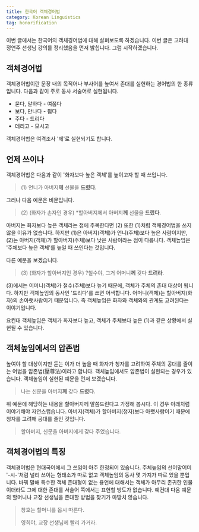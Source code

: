 ```yaml
---
title: 한국어 객체경어법
category: Korean Linguistics
tag: honorification
---
```


이번 글에서는 한국어의 객체경어법에 대해 살펴보도록 하겠습니다. 이번 글은 고려대 정연주 선생님 강의를 정리했음을 먼저 밝힙니다. 그럼 시작하겠습니다.





## 객체경어법

객체경어법이란 문장 내의 목적어나 부사어를 높여서 존대를 실현하는 경어법의 한 종류입니다. 다음과 같이 주로 동사 서술어로 실현됩니다.

- 묻다, 말하다 - 여쭙다
- 보다, 만나다 - 뵙다
- 주다 - 드리다
- 데리고 - 모시고

객체경어법은 여격조사 '께'로 실현되기도 합니다.





## 언제 쓰이나

객체경어법은 다음과 같이 '화자보다 높은 객체'를 높이고자 할 때 쓰입니다.

> (1) 언니가 아버지**께** 선물을 **드렸다**.

그러나 다음 예문은 비문입니다.

> (2) (화자가 손자인 경우) *할아버지께서 아버지**께** 선물을 **드렸다**.

아버지는 화자보다 높은 객체라는 점에 주목한다면 (2) 또한 (1)처럼 객체경어법을 쓰지 않을 이유가 없습니다. 하지만 (1)은 아버지(객체)가 언니(주체)보다 높은 사람이지만, (2)는 아버지(객체)가 할아버지(주체)보다 낮은 사람이라는 점이 다릅니다. 객체높임은 '주체보다 높은 객체'를 높일 때 쓰인다는 것입니다.

다른 예문을 보겠습니다.

> (3) (화자가 할아버지인 경우) ?철수야, 그거 어머니**께** 갖다 **드려라**.

(3)에서는 어머니(객체)가 철수(주체)보다 높기 때문에, 객체가 주체의 존대 대상이 됩니다. 하지만 객체높임의 동사인 '드리다'를 쓰면 어색합니다. 어머니(객체)는 할아버지(화자)의 손아랫사람이기 때문입니다. 즉 객체높임은 화자와 객체와의 관계도 고려된다는 이야기입니다.

요컨대 객체높임은 객체가 화자보다 높고, 객체가 주체보다 높은 (1)과 같은 상황에서 실현될 수 있습니다.





## 객체높임에서의 압존법

높여야 할 대상이지만 듣는 이가 더 높을 때 화자가 청자를 고려하여 주체의 공대를 줄이는 어법을 압존법(壓尊法)이라고 합니다. 객체높임에서도 압존법이 실현되는 경우가 있습니다. 객체높임이 실현된 예문을 먼저 보겠습니다.

> 나는 신문을 아버지**께** 갖다 **드렸다**.

위 예문에 해당하는 내용을 할아버지께 말씀드린다고 가정해 봅시다. 이 경우 아래처럼 이야기해야 자연스럽습니다. 아버지(객체)가 할아버지(청자)보다 아랫사람이기 때문에 청자를 고려해 공대를 줄인 것입니다.

> 할아버지, 신문을 아버지에게 갖다 주었습니다.







## 객체경어법의 특징

객체경어법은 현대국어에서 그 쓰임이 아주 한정되어 있습니다. 주체높임의 선어말어미 '-시-'처럼 널리 쓰이는 형태소가 따로 없고 객체높임의 동사 몇 가지가 따로 있을 뿐입니다. 바꿔 말해 특수한 객체 존대형이 없는 용언에 대해서는 객체가 아무리 존귀한 인물이더라도 그에 대한 존대를 서술어 쪽에서는 표현할 방도가 없습니다. 예컨대 다음 예문의 할머니나 교장 선생님을 존대할 방법을 찾기가 마땅치 않습니다.

> 창호는 할머니를 몹시 따른다.
>
> 영희야, 교장 선생님께 빨리 가거라.



